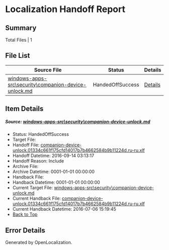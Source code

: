 # <a name='report-top'></a> Localization Handoff Report

## Summary
 Total Files | 1

## File List
 Source File | Status | Details 
 ----------- | ------ | ------- 
 [windows-apps-src\security\companion-device-unlock.md](https://github.com/Microsoft/windows-apps/blob/fcff9982a0a4f42f864d1ade214b475458b7d37a/windows-apps-src/security/companion-device-unlock.md) | HandedOffSuccess | [Details](#04e68203367b2366fa64decd067dc6e8526ce71e5148)

## Item Details
##### <a name='04e68203367b2366fa64decd067dc6e8526ce71e5148'></a> Source: [windows-apps-src\security\companion-device-unlock.md](https://github.com/Microsoft/windows-apps/blob/fcff9982a0a4f42f864d1ade214b475458b7d37a/windows-apps-src/security/companion-device-unlock.md)
* Status: HandedOffSuccess
* Target File: 
* Handoff File: [companion-device-unlock.01334c661f175cfd14017b7b4662584b9b11224d.ru-ru.xlf](https://github.com/Microsoft/WDG.handoff/blob/8f9e5bf31460786cc8e20b1934f9b0392828a02f/ol-handoff/Microsoft/windows-apps.ru-ru/master/companion-device-unlock.01334c661f175cfd14017b7b4662584b9b11224d.ru-ru.xlf)
* Handoff Datetime: 2016-09-14 03:13:17
* Handoff Reason: Include
* Archive File: 
* Archive Datetime: 0001-01-01 00:00:00
* Handback File: 
* Handback Datetime: 0001-01-01 00:00:00
* Current Target File: [windows-apps-src\security\companion-device-unlock.md](https://github.com/Microsoft/windows-apps.ru-ru/blob/93f7daed53c2f646ab9c83858aa28237022d818d/windows-apps-src/security/companion-device-unlock.md)
* Current Handback File: [companion-device-unlock.01334c661f175cfd14017b7b4662584b9b11224d.ru-ru.xlf](https://github.com/Microsoft/WDG.handback/blob/d3d0e23c0b6ca1c844ba3c34aead5291de8d3362/ol-handback/Microsoft/windows-apps.ru-ru/master/companion-device-unlock.01334c661f175cfd14017b7b4662584b9b11224d.ru-ru.xlf)
* Current Handback Datetime: 2016-07-06 15:19:45
* [Back to Top](#report-top)


## Error Details

Generated by OpenLocalization.
